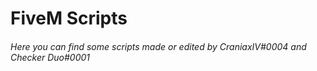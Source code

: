 # FiveM Scripts

###### Here you can find some scripts made or edited by CraniaxIV#0004 and Checker Duo#0001

